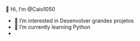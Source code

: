  👋 Hi, I’m @Caio1050
 
- 👀 I’m interested in Desenvolver grandes projetos
- 🌱 I’m currently learning Python 
- 

<!---
Caio1050/Caio1050 is a ✨ special ✨ repository because its `README.md` (this file) appears on your GitHub profile.
You can click the Preview link to take a look at your changes.
--->
